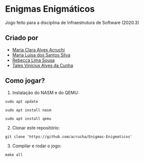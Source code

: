 # Enigmas Enigmáticos
Jogo feito para a disciplina de Infraestrutura de Software (2020.3)

## Criado por
* [Maria Clara Alves Acruchi](https://github.com/acrucha)
* [Maria Luísa dos Santos Silva](https://github.com/mluisass)
* [Rebecca Lima Sousa](https://github.com/becca-ls)
* [Tales Vinícius Alves da Cunha](https://github.com/Miletinho)

## Como jogar?
1. Instalação do NASM e do QEMU:
  ```
  sudo apt update
  ```
  ```
  sudo apt install nasm
  ```
  ```
  sudo apt install qemu
  ```
2. Clonar este repositório:
  ```
  git clone 'https://github.com/acrucha/Enigmas-Enigmaticos'
  ```
3. Compilar e rodar o jogo:
  ```
  make all
  ```

